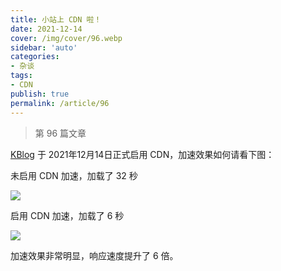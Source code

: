 ```yaml
---
title: 小站上 CDN 啦！
date: 2021-12-14
cover: /img/cover/96.webp
sidebar: 'auto'
categories:
- 杂谈
tags:
- CDN
publish: true
permalink: /article/96
---
```


> 第 96 篇文章
<!-- more -->

[KBlog](https://blog.zk123.top) 于 2021年12月14日正式启用 CDN，加速效果如何请看下图：

未启用 CDN 加速，加载了 32 秒

![](/img/2021/cdn_origin.jpg)

启用 CDN 加速，加载了 6 秒

![](/img/2021/cdn_speed_up.png)

加速效果非常明显，响应速度提升了 6 倍。



